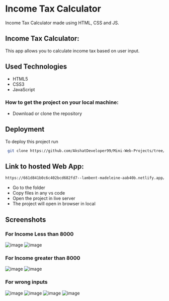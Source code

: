 
# Income Tax Calculator

Income Tax Calculator made using HTML, CSS and JS.









## Income Tax Calculator:

This app allows you to calculate income tax based on user input.


## Used Technologies

- HTML5
- CSS3
- JavaScript

### How to get the project on your local machine:
 
- Download or clone the repository
 




## Deployment

To deploy this project run

```bash
 git clone https://github.com/AkshatDeveloper99/Mini-Web-Projects/tree/main/Income%20Tax%20Calculator
```
## Link to hosted Web App:
```bash
https://661d841b0c6c402bcd682fd7--lambent-madeleine-aab40b.netlify.app/
```

- Go to the folder
- Copy files in any vs code 
- Open the project in live server
- The project will open in browser in local

## Screenshots
### For Income Less than 8000
![image](https://github.com/AkshatDeveloper99/Mini-Web-Projects/assets/106706591/1dff77e0-37eb-4e8e-963a-afb9c6714d40)
![image](https://github.com/AkshatDeveloper99/Mini-Web-Projects/assets/106706591/1772d287-697f-438c-8b68-fd6814ad13e2)

### For Income greater than 8000
![image](https://github.com/AkshatDeveloper99/Mini-Web-Projects/assets/106706591/d66584c4-86b8-4353-8b18-464fb09efdb3)
![image](https://github.com/AkshatDeveloper99/Mini-Web-Projects/assets/106706591/c4fc0f13-3637-411c-ae7b-43e696f97387)

### For wrong inputs
![image](https://github.com/AkshatDeveloper99/Mini-Web-Projects/assets/106706591/66021d05-41dc-445e-b5d7-9fe4bb221684)
![image](https://github.com/AkshatDeveloper99/Mini-Web-Projects/assets/106706591/beeba064-87c2-47ff-816f-78005cc18f9d)
![image](https://github.com/AkshatDeveloper99/Mini-Web-Projects/assets/106706591/06209b6f-79d9-4b4f-97e4-1b27360354fb)
![image](https://github.com/AkshatDeveloper99/Mini-Web-Projects/assets/106706591/4955c9f8-d1de-4957-b7ce-1750b3b5fefa)


